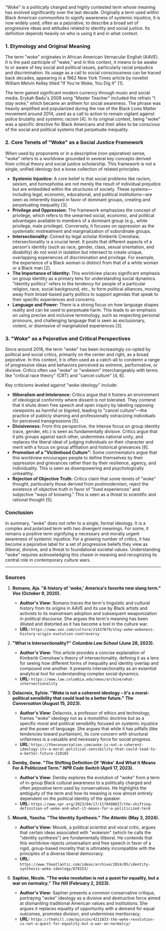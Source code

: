 "Woke" is a politically charged and highly contested term whose meaning has evolved significantly over the last decade. Originally a term used within Black American communities to signify awareness of systemic injustice, it is now widely used, often as a pejorative, to describe a broad set of progressive ideas and attitudes related to identity and social justice. Its definition depends heavily on who is using it and in what context.

### 1. Etymology and Original Meaning

The term "woke" originates in African American Vernacular English (AAVE). It is the past participle of "wake," and in this context, it means to be awake to or aware of key social and political issues, particularly racial prejudice and discrimination. Its usage as a call to social consciousness can be traced back decades, appearing in a 1962 New York Times article by novelist William Melvin Kelley titled "If You're Woke, You Dig It" [1].

The term gained significant modern currency through music and social media. Erykah Badu's 2008 song "Master Teacher" included the refrain "I stay woke," which became an anthem for social awareness. The phrase was heavily amplified and popularized during the rise of the Black Lives Matter movement around 2014, used as a call to action to remain vigilant against police brutality and systemic racism [4]. In its original context, being "woke" was a specific directive for Black Americans and their allies to be conscious of the social and political systems that perpetuate inequality.

### 2. Core Tenets of "Woke" as a Social Justice Framework

When used by proponents or in a descriptive (non-pejorative) sense, "woke" refers to a worldview grounded in several key concepts derived from critical theory and social justice scholarship. This framework is not a single, unified ideology but a loose collection of related principles.

*   **Systemic Injustice:** A core belief is that social problems like racism, sexism, and homophobia are not merely the result of individual prejudice but are embedded within the structures of society. These systems—including legal, economic, educational, and political institutions—are seen as inherently biased in favor of dominant groups, creating and perpetuating inequality [3].
*   **Privilege and Oppression:** The framework emphasizes the concept of privilege, which refers to the unearned social, economic, and political advantages available to members of a dominant group (e.g., white privilege, male privilege). Conversely, it focuses on oppression as the systematic mistreatment and marginalization of subordinate groups.
*   **Intersectionality:** Coined by legal scholar Kimberlé Crenshaw, intersectionality is a crucial tenet. It posits that different aspects of a person's identity (such as race, gender, class, sexual orientation, and disability) do not exist in isolation but intersect to create unique, overlapping experiences of discrimination and privilege. For example, the experience of a Black woman is distinct from that of a white woman or a Black man [2].
*   **The Importance of Identity:** This worldview places significant emphasis on group identity as a primary lens for understanding social dynamics. "Identity politics" refers to the tendency for people of a particular religion, race, social background, etc., to form political alliances, moving away from broad-based party politics to support agendas that speak to their specific experiences and concerns.
*   **Language and Power:** There is a strong focus on how language shapes reality and can be used to perpetuate harm. This leads to an emphasis on using precise and inclusive terminology, such as respecting personal pronouns, and challenging language that is seen as exclusionary, violent, or dismissive of marginalized experiences [3].

### 3. "Woke" as a Pejorative and Critical Perspectives

Since around 2016, the term "woke" has been increasingly co-opted by political and social critics, primarily on the center and right, as a broad pejorative. In this context, it is often used as a catch-all to condemn a range of progressive ideas and behaviors perceived as extreme, performative, or divisive. Critics often use "woke" or "wokeism" interchangeably with terms like "critical race theory" (CRT) and "cancel culture" [4, 6].

Key criticisms leveled against "woke ideology" include:

*   **Illiberalism and Intolerance:** Critics argue that it fosters an environment of ideological conformity where dissent is not tolerated. They contend that it shuts down free speech and open inquiry by labeling opposing viewpoints as harmful or bigoted, leading to "cancel culture"—the practice of publicly shaming and professionally ostracizing individuals for perceived transgressions [5].
*   **Divisiveness:** From this perspective, the intense focus on group identity (race, gender, etc.) is seen as fundamentally divisive. Critics argue that it pits groups against each other, undermines national unity, and replaces the liberal ideal of judging individuals on their character and merit with a focus on group affiliation and historical grievances [6].
*   **Promotion of a "Victimhood Culture":** Some commentators argue that this worldview encourages people to define themselves by their oppression and grievances rather than by their resilience, agency, and individuality. This is seen as disempowering and psychologically unhealthy.
*   **Rejection of Objective Truth:** Critics claim that some tenets of "woke" thought, particularly those derived from postmodernism, reject the existence of objective truth in favor of "lived experiences" and subjective "ways of knowing." This is seen as a threat to scientific and rational thought [5].

### Conclusion

In summary, "woke" does not refer to a single, formal ideology. It is a complex and polarized term with two divergent meanings. For some, it remains a positive term signifying a necessary and morally urgent awareness of systemic injustice. For a growing number of critics, it has become a pejorative label for a set of progressive beliefs they view as illiberal, divisive, and a threat to foundational societal values. Understanding "woke" requires acknowledging this chasm in meaning and recognizing its central role in contemporary culture wars.

***

### Sources

1.  **Romano, Aja. "A history of 'woke,' America's favorite new slang term." *Vox* (October 9, 2020).**
    *   **Author's View:** Romano traces the term's linguistic and cultural history from its origins in AAVE and its use by Black artists and activists to its mainstream adoption and subsequent weaponization in political discourse. She argues the term's meaning has been diluted and distorted as it has become a tool in the culture war.
    *   **URL:** `https://www.vox.com/culture/21437879/stay-woke-wokeness-history-origin-evolution-controversy`

2.  **"What is Intersectionality?" *Columbia Law School* (June 28, 2023).**
    *   **Author's View:** This article provides a concise explanation of Kimberlé Crenshaw's theory of intersectionality, defining it as a lens for seeing how different forms of inequality and identity overlap and compound one another. It presents intersectionality as an essential analytical tool for understanding complex social dynamics.
    *   **URL:** `https://www.law.columbia.edu/news/archive/what-intersectionality`

3.  **Delacroix, Sylvie. "Woke is not a coherent ideology – it's a moral-political sensibility that could lead to a better future." *The Conversation* (August 15, 2023).**
    *   **Author's View:** Delacroix, a professor of ethics and technology, frames "woke" ideology not as a monolithic doctrine but as a specific moral and political sensibility focused on systemic injustice and the power of language. She argues that while it has pitfalls (like tendencies toward puritanism), its core concern with structural unfairness is a valuable and necessary force for social progress.
    *   **URL:** `https://theconversation.com/woke-is-not-a-coherent-ideology-its-a-moral-political-sensibility-that-could-lead-to-a-better-future-210165`

4.  **Demby, Gene. "The Shifting Definition Of 'Woke' And What It Means For A Politicized Term." *NPR Code Switch* (April 17, 2023).**
    *   **Author's View:** Demby explores the evolution of "woke" from a term of in-group Black cultural awareness to a politically charged and often pejorative term used by conservatives. He highlights the ambiguity of the term and how its meaning is now almost entirely dependent on the political identity of the speaker.
    *   **URL:** `https://www.npr.org/2023/04/17/1170498027/the-shifting-definition-of-woke-and-what-it-means-for-a-politicized-term`

5.  **Mounk, Yascha. "The Identity Synthesis." *The Atlantic* (May 3, 2024).**
    *   **Author's View:** Mounk, a political scientist and vocal critic, argues that certain ideas associated with "wokeism" (which he calls the "identity synthesis") are fundamentally illiberal. He contends that this worldview rejects universalism and free speech in favor of a rigid, group-based morality that is ultimately incompatible with the principles of a diverse liberal democracy.
    *   **URL:** `https://www.theatlantic.com/ideas/archive/2024/05/identity-synthesis-woke-ideology/678253/`

6.  **Saphier, Nicole. "The woke revolution is not a quest for equality, but a war on normalcy." *The Hill* (February 2, 2023).**
    *   **Author's View:** Saphier presents a common conservative critique, portraying "woke" ideology as a divisive and destructive force aimed at dismantling traditional American values and institutions. She argues it replaces equality of opportunity with a demand for equal outcomes, promotes division, and undermines meritocracy.
    *   **URL:** `https://thehill.com/opinion/4211833-the-woke-revolution-is-not-a-quest-for-equality-but-a-war-on-normalcy/`